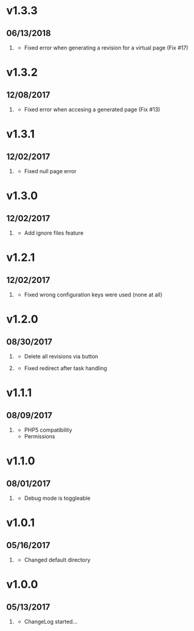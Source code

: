 # v1.3.3
##  06/13/2018

1. [](#bugfix)
    * Fixed error when generating a revision for a virtual page (Fix #17)

# v1.3.2
##  12/08/2017

1. [](#bugfix)
    * Fixed error when accesing a generated page (Fix #13)

# v1.3.1
##  12/02/2017

1. [](#bugfix)
    * Fixed null page error

# v1.3.0
##  12/02/2017

1. [](#feature)
    * Add ignore files feature

# v1.2.1
##  12/02/2017

1. [](#bugfix)
    * Fixed wrong configuration keys were used (none at all)

# v1.2.0
##  08/30/2017

1. [](#new)
    * Delete all revisions via button

2. [](#bugfix)
    * Fixed redirect after task handling

# v1.1.1
##  08/09/2017

1. [](#improved)
    * PHP5 compatibility
    * Permissions

# v1.1.0
##  08/01/2017

1. [](#improved)
    * Debug mode is toggleable

# v1.0.1
##  05/16/2017

1. [](#improved)
    * Changed default directory

# v1.0.0
##  05/13/2017

1. [](#new)
    * ChangeLog started...
